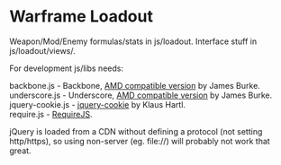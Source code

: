 # Warframe Loadout

Weapon/Mod/Enemy formulas/stats in js/loadout.
Interface stuff in js/loadout/views/.

For development js/libs needs:

backbone.js - Backbone, [AMD compatible version](https://github.com/amdjs/backbone) by James Burke.  
underscore.js - Underscore, [AMD compatible version](https://github.com/amdjs/underscore) by James Burke.  
jquery-cookie.js - [jquery-cookie](https://github.com/carhartl/jquery-cookie) by Klaus Hartl.  
require.js - [RequireJS](http://requirejs.org/).  

jQuery is loaded from a CDN without defining a protocol (not setting http/https), so using non-server (eg. file://) will probably not work that great.
